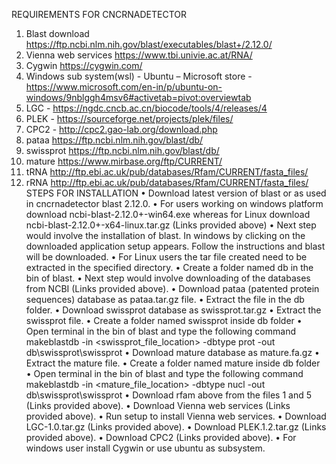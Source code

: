 REQUIREMENTS FOR CNCRNADETECTOR
1.	Blast download https://ftp.ncbi.nlm.nih.gov/blast/executables/blast+/2.12.0/
2.	Vienna web services https://www.tbi.univie.ac.at/RNA/
3.	Cygwin https://cygwin.com/
4.	Windows sub system(wsl) - Ubuntu – Microsoft store - https://www.microsoft.com/en-in/p/ubuntu-on-windows/9nblggh4msv6#activetab=pivot:overviewtab
5.	LGC - https://ngdc.cncb.ac.cn/biocode/tools/4/releases/4
6.	PLEK - https://sourceforge.net/projects/plek/files/
7.	CPC2 - http://cpc2.gao-lab.org/download.php
8.	pataa https://ftp.ncbi.nlm.nih.gov/blast/db/ 
9.	swissprot https://ftp.ncbi.nlm.nih.gov/blast/db/ 
10.	mature https://www.mirbase.org/ftp/CURRENT/
11.	tRNA http://ftp.ebi.ac.uk/pub/databases/Rfam/CURRENT/fasta_files/
12.	rRNA http://ftp.ebi.ac.uk/pub/databases/Rfam/CURRENT/fasta_files/
STEPS FOR INSTALLATION
•	Download latest version of blast or as used in cncrnadetector blast 2.12.0. 
•	For users working on windows platform download ncbi-blast-2.12.0+-win64.exe  whereas for Linux download ncbi-blast-2.12.0+-x64-linux.tar.gz (Links provided above)
•	Next step would involve the installation of blast. In windows by clicking on the downloaded application setup appears. Follow the instructions and blast will be downloaded.
•	For Linux users the tar file created need to be extracted in the specified directory.
•	Create a folder named db in the bin of blast.
•	Next step would involve downloading of the databases from NCBI (Links provided above).
•	Download pataa (patented protein sequences) database as pataa.tar.gz file.
•	Extract the file in the db folder.
•	Download swissprot database as swissprot.tar.gz
•	Extract the swissprot file.
•	Create a folder named swissprot inside db folder
•	Open terminal in the bin of blast and type the following command
makeblastdb -in <swissprot_file_location> -dbtype prot -out db\swissprot\swissprot
•	Download mature database as mature.fa.gz 
•	Extract the mature file.
•	Create a folder named mature inside db folder
•	Open terminal in the bin of blast and type the following command
makeblastdb -in <mature_file_location> -dbtype nucl -out db\swissprot\swissprot
•	Download rfam above from the files 1 and 5 (Links provided above). 
•	Download Vienna web services (Links provided above).
•	Run setup to install Vienna web services.
•	Download LGC-1.0.tar.gz (Links provided above).
•	Download PLEK.1.2.tar.gz (Links provided above).
•	Download CPC2 (Links provided above).
•	For windows user install Cygwin or use ubuntu as subsystem.

